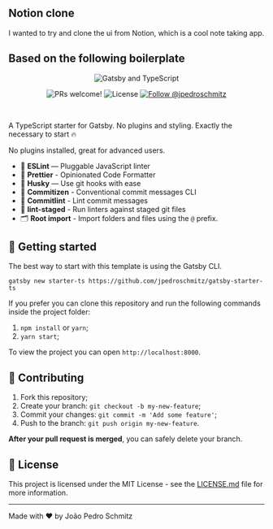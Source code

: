 ## Notion clone

I wanted to try and clone the ui from Notion, which is a cool note taking app.

## Based on the following boilerplate

<p align="center">
  <img src="https://www.joaopedro.cc/img/github/typescript-gatsby-starter.png" alt="Gatsby and TypeScript">
</p>

<p align="center">
  <img src="https://img.shields.io/static/v1?label=PRs&message=welcome&style=for-the-badge&color=24B36B&labelColor=000000" alt="PRs welcome!" />

  <img alt="License" src="https://img.shields.io/github/license/jpedroschmitz/gatsby-starter-ts?style=for-the-badge&color=24B36B&labelColor=000000">

  <a href="https://twitter.com/intent/follow?screen_name=jpedroschmitz">
    <img src="https://img.shields.io/twitter/follow/jpedroschmitz?style=for-the-badge&color=24B36B&labelColor=000000" alt="Follow @jpedroschmitz" />
  </a>
</p>

<br>

A TypeScript starter for Gatsby. No plugins and styling. Exactly the necessary to start 🔥

No plugins installed, great for advanced users.

-   📏 **ESLint** — Pluggable JavaScript linter
-   💖 **Prettier** - Opinionated Code Formatter
-   🐶 **Husky** — Use git hooks with ease
-   📄 **Commitizen** - Conventional commit messages CLI
-   🚓 **Commitlint** - Lint commit messages
-   🚫 **lint-staged** - Run linters against staged git files
-   🗂 **Root import** - Import folders and files using the `@` prefix.

## 🚀 Getting started

The best way to start with this template is using the Gatsby CLI.

```
gatsby new starter-ts https://github.com/jpedroschmitz/gatsby-starter-ts
```

If you prefer you can clone this repository and run the following commands inside the project folder:

1. `npm install` or `yarn`;
2. `yarn start`;

To view the project you can open `http://localhost:8000`.

## 🤝 Contributing

1. Fork this repository;
2. Create your branch: `git checkout -b my-new-feature`;
3. Commit your changes: `git commit -m 'Add some feature'`;
4. Push to the branch: `git push origin my-new-feature`.

**After your pull request is merged**, you can safely delete your branch.

## 📝 License

This project is licensed under the MIT License - see the [LICENSE.md](LICENSE.md) file for more information.

---

Made with ♥ by João Pedro Schmitz
